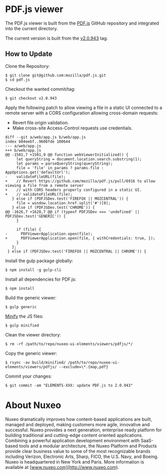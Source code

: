 # PDF.js viewer

The PDF.js viewer is built from the [PDF.js](https://github.com/mozilla/pdf.js/) GitHub repository and integrated into the current directory.

The current version is built from the [v2.0.943](https://github.com/mozilla/pdf.js/releases/tag/v2.0.943) tag.

## How to Update

Clone the Repository:

    $ git clone git@github.com:mozilla/pdf.js.git
    $ cd pdf.js

Checkout the wanted commit/tag:

    $ git checkout v2.0.943

Apply the following patch to allow viewing a file in a static UI connected to a remote server with a CORS configuration allowing cross-domain requests:
- Revert file origin validation.
- Make cross-site Access-Control requests use credentials.

```
diff --git a/web/app.js b/web/app.js
index b04eebf..9608fde 100644
--- a/web/app.js
+++ b/web/app.js
@@ -1501,7 +1501,9 @@ function webViewerInitialized() {
     let queryString = document.location.search.substring(1);
     let params = parseQueryString(queryString);
     file = 'file' in params ? params.file : AppOptions.get('defaultUrl');
-    validateFileURL(file);
+    // Revert https://github.com/mozilla/pdf.js/pull/6916 to allow viewing a file from a remote server
+    // with CORS headers properly configured in a static UI.
+    // validateFileURL(file);
   } else if (PDFJSDev.test('FIREFOX || MOZCENTRAL')) {
     file = window.location.href.split('#')[0];
   } else if (PDFJSDev.test('CHROME')) {
@@ -1626,7 +1628,7 @@ if (typeof PDFJSDev === 'undefined' || PDFJSDev.test('GENERIC')) {
     }

     if (file) {
-      PDFViewerApplication.open(file);
+      PDFViewerApplication.open(file, { withCredentials: true, });
     }
   };
 } else if (PDFJSDev.test('FIREFOX || MOZCENTRAL || CHROME')) {
```

Install the gulp package globally:

    $ npm install -g gulp-cli

Install all dependencies for PDF.js:

    $ npm install

Build the generic viewer:

    $ gulp generic

[Minify](https://github.com/mozilla/pdf.js/wiki/Frequently-Asked-Questions#minified) the JS files:

    $ gulp minified

Clean the viewer directory:

    $ rm -rf /path/to/repo/nuxeo-ui-elements/viewers/pdfjs/*/

Copy the generic viewer:

    $ rsync -av build/minified/ /path/to/repo/nuxeo-ui-elements/viewers/pdfjs/ --exclude=\*.{map,pdf}

Commit your changes:

    $ git commit -am "ELEMENTS-XXX: update PDF.js to 2.0.943"

# About Nuxeo

Nuxeo dramatically improves how content-based applications are built, managed and deployed, making customers more agile, innovative and successful. Nuxeo provides a next generation, enterprise ready platform for building traditional and cutting-edge content oriented applications. Combining a powerful application development environment with SaaS-based tools and a modular architecture, the Nuxeo Platform and Products provide clear business value to some of the most recognizable brands including Verizon, Electronic Arts, Sharp, FICO, the U.S. Navy, and Boeing. Nuxeo is headquartered in New York and Paris. More information is available at [www.nuxeo.com](http://www.nuxeo.com).
